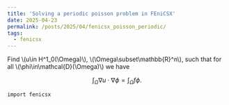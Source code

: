 ```yaml
---
title: 'Solving a periodic poisson problem in FEniCSX'
date: 2025-04-23
permalink: /posts/2025/04/fenicsx_poisson_periodic/
tags:
  - fenicsx
---
```





Find \\(u\in H^1_0(\Omega)\\), \\(\Omega\subset\mathbb{R}^n\\), such that for all \\(\phi\in\mathcal{D}(\Omega)\\) we have

$$\int_\Omega \nabla u\cdot\nabla \phi = \int_\Omega f \phi.$$


```
import fenicsx
```
